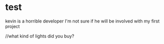 # test
kevin is a horrible developer
I'm not sure if he will be involved with my first project


//what kind of lights did you buy?
